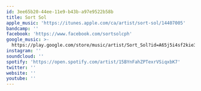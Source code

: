 ```yaml
---
id: 3ee65b20-44ee-11e9-b43b-a97e9522b58b
title: Sort Sol
apple_music: 'https://itunes.apple.com/ca/artist/sort-sol/14407005'
bandcamp: ''
facebook: 'https://www.facebook.com/sortsolcph'
google_music: >-
  https://play.google.com/store/music/artist/Sort_Sol?id=A65j5i4sf2kie3hiltj5x2aspae
instagram: ''
soundcloud: ''
spotify: 'https://open.spotify.com/artist/15BYnFahZPTexrVSiqxbK7'
twitter: ''
website: ''
youtube: ''
---
```

